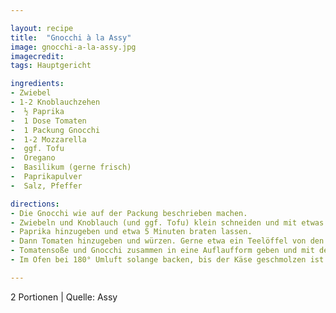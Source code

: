 ```yaml
---

layout: recipe
title:  "Gnocchi à la Assy"
image: gnocchi-a-la-assy.jpg
imagecredit:
tags: Hauptgericht

ingredients:
- Zwiebel
- 1-2 Knoblauchzehen
-  ½ Paprika
-  1 Dose Tomaten
-  1 Packung Gnocchi
-  1-2 Mozzarella
-  ggf. Tofu
-  Oregano
-  Basilikum (gerne frisch)
-  Paprikapulver
-  Salz, Pfeffer

directions:
- Die Gnocchi wie auf der Packung beschrieben machen.
- Zwiebeln und Knoblauch (und ggf. Tofu) klein schneiden und mit etwas Öl anbraten.
- Paprika hinzugeben und etwa 5 Minuten braten lassen.
- Dann Tomaten hinzugeben und würzen. Gerne etwa ein Teelöffel von den Gewürzen und dann mit Salz und Pfeffer abschmecken.
- Tomatensoße und Gnocchi zusammen in eine Auflaufform geben und mit dem Mozzarella bedecken.
- Im Ofen bei 180° Umluft solange backen, bis der Käse geschmolzen ist.

---
```

2 Portionen
| Quelle: Assy